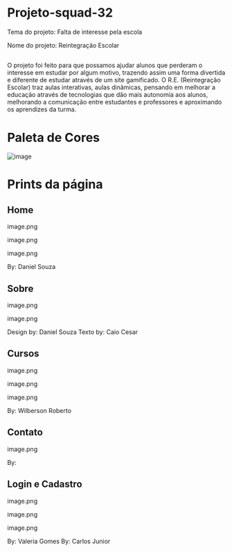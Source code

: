 # Projeto-squad-32
Tema do projeto: Falta de interesse pela escola

Nome do projeto: Reintegração Escolar

##

O projeto foi feito para que possamos ajudar alunos que perderam o interesse em estudar por algum motivo, trazendo assim uma forma divertida e diferente de estudar através de um site gamificado.
O R.E. (Reintegração Escolar) traz aulas interativas, aulas dinâmicas, pensando em melhorar a educação através de tecnologias que dão mais autonomia aos alunos, melhorando a comunicação entre estudantes e professores e aproximando os aprendizes da turma.

# Paleta de Cores
![image](https://user-images.githubusercontent.com/50535257/179427056-e7328f2a-4e11-4bf9-b40b-de076364d647.png)

# Prints da página

## Home

image.png

image.png

image.png

By: Daniel Souza

## Sobre

image.png

image.png

Design by: Daniel Souza
Texto by: Caio Cesar

## Cursos

image.png

image.png

image.png

By: Wilberson Roberto

## Contato

image.png

By:

## Login e Cadastro

image.png

image.png

image.png

By: Valeria Gomes
By: Carlos Junior


